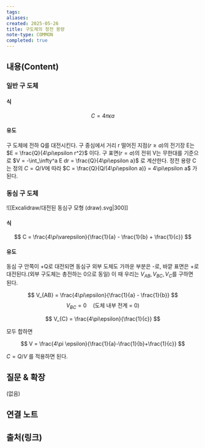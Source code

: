 ```yaml
---
tags: 
aliases: 
created: 2025-05-26
title: 구도체의 정전 용량
note-type: COMMON
completed: true
---
```


## 내용(Content)
### 일반 구 도체
#### 식
$$
C = 4\pi\epsilon a
$$

#### 유도
구 도체에 전하 Q를 대전시킨다.
구 중심에서 거리 r 떨어진 지점($r \ge a$)의 전기장 E는 $E = \frac{Q}{4\pi\epsilon r^2}$ 이다.
구 표면($r=a$)의 전위 V는 무한대를 기준으로 $V = -\int_\infty^a E dr = \frac{Q}{4\pi\epsilon a}$ 로 계산한다.
정전 용량 C는 정의 $C = Q/V$에 따라 $C = \frac{Q}{Q/(4\pi\epsilon a)} = 4\pi\epsilon a$ 가 된다.

### 동심 구 도체
![[Excalidraw/대전된 동심구 모형 (draw).svg|300]]
#### 식
$$
C = \frac{4\pi\varepsilon}{\frac{1}{a} - \frac{1}{b} + \frac{1}{c}}
$$

#### 유도

동심 구 안쪽이 +Q로 대전되면 동심구 외부 도체도 가까운 부분은 -로, 바깥 표면은 +로 대전된다.(외부 구도체는 총전하는 0으로 동일) 이 때 우리는 $V_{AB}, V_{BC}, V_{C}$를 구하면 된다.

$$
V_{AB} = \frac{4\pi\epsilon}{\frac{1}{a} - \frac{1}{b}}
$$
$$V_{BC} = 0 \quad \text{(도체 내부 전계 = 0)}$$

$$
V_{C} = \frac{4\pi\epsilon}{\frac{1}{c}}
$$

모두 합하면

$$
V = \frac{4\pi \epsilon}{\frac{1}{a}-\frac{1}{b}+\frac{1}{c}}
$$

$C = Q/V$ 를 적용하면 된다.
## 질문 & 확장

(없음)

## 연결 노트

## 출처(링크)

